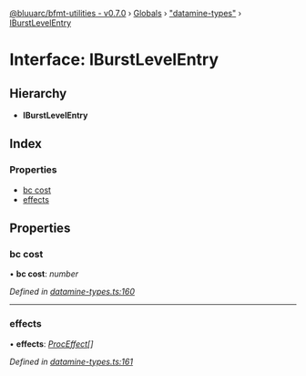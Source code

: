 [@bluuarc/bfmt-utilities - v0.7.0](../README.md) › [Globals](../globals.md) › ["datamine-types"](../modules/_datamine_types_.md) › [IBurstLevelEntry](_datamine_types_.iburstlevelentry.md)

# Interface: IBurstLevelEntry

## Hierarchy

* **IBurstLevelEntry**

## Index

### Properties

* [bc cost](_datamine_types_.iburstlevelentry.md#bc-cost)
* [effects](_datamine_types_.iburstlevelentry.md#effects)

## Properties

###  bc cost

• **bc cost**: *number*

*Defined in [datamine-types.ts:160](https://github.com/BluuArc/bfmt-utilities/blob/master/src/datamine-types.ts#L160)*

___

###  effects

• **effects**: *[ProcEffect](../modules/_datamine_types_.md#proceffect)[]*

*Defined in [datamine-types.ts:161](https://github.com/BluuArc/bfmt-utilities/blob/master/src/datamine-types.ts#L161)*
